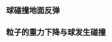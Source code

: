 ## 球碰撞地面反弹
<!-- <preview path="../demo/babylon/collisionBall.vue"></preview> -->

## 粒子的重力下降与球发生碰撞
<preview path="../demo/babylon/collisionParticle.vue"></preview>
